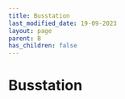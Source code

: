 ```yaml
---
title: Busstation
last_modified_date: 19-09-2023
layout: page
parent: B
has_children: false
---
```


Busstation
==========

